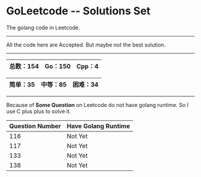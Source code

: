 # GoLeetcode -- Solutions Set
The golang code in Leetcode.

-----

All the code here are Accepted. But maybe not the best solution.

-----

| 总数：154 | Go：150 | Cpp：4 |
| -------- | ------ | ------ |

| 简单：35 | 中等：85 | 困难：34 |
| ------- | ------- | ------- |

-----

Because of **Some Question** on Leetcode do not have golang runtime. So I use C plus plus to solve it.

| Question Number | Have Golang Runtime |
| --------------- | ------------------- |
| 116 | Not Yet |
| 117 | Not Yet |
| 133 | Not Yet |
| 138 | Not Yet |
